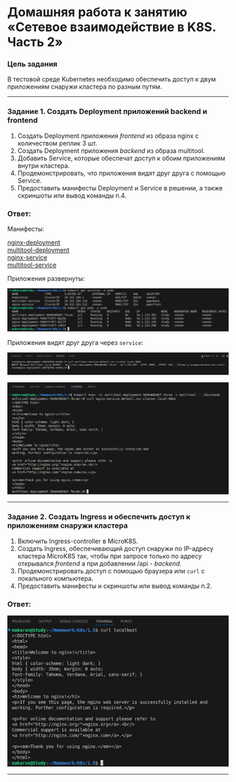 # Домашняя работа к занятию «Сетевое взаимодействие в K8S. Часть 2»

### Цель задания

В тестовой среде Kubernetes необходимо обеспечить доступ к двум приложениям снаружи кластера по разным путям.

------

### Задание 1. Создать Deployment приложений backend и frontend

1. Создать Deployment приложения _frontend_ из образа nginx с количеством реплик 3 шт.
2. Создать Deployment приложения _backend_ из образа multitool. 
3. Добавить Service, которые обеспечат доступ к обоим приложениям внутри кластера. 
4. Продемонстрировать, что приложения видят друг друга с помощью Service.
5. Предоставить манифесты Deployment и Service в решении, а также скриншоты или вывод команды п.4.

### Ответ:

Манифесты:

[nginx-deployment](https://github.com/AlekseyStroitelev/Homework/blob/main/K8s/1.5/nginx-deployment.yml)<br/>
[multitool-deployment](https://github.com/AlekseyStroitelev/Homework/blob/main/K8s/1.5/multitool-deployment.yml)<br/>
[nginx-service](https://github.com/AlekseyStroitelev/Homework/blob/main/K8s/1.5/nginx-service.yml)<br/>
[multitool-service](https://github.com/AlekseyStroitelev/Homework/blob/main/K8s/1.5/multitool-service.yml)<br/>

Приложения развернуты:

![1_1](https://github.com/AlekseyStroitelev/Homework/blob/main/K8s/1.5/screenshots/k8s1_1.png)

Приложения видят друг друга через `service`:

![1_2](https://github.com/AlekseyStroitelev/Homework/blob/main/K8s/1.5/screenshots/k8s1_2.png)

![1_3](https://github.com/AlekseyStroitelev/Homework/blob/main/K8s/1.5/screenshots/k8s1_3.png)

------

### Задание 2. Создать Ingress и обеспечить доступ к приложениям снаружи кластера

1. Включить Ingress-controller в MicroK8S.
2. Создать Ingress, обеспечивающий доступ снаружи по IP-адресу кластера MicroK8S так, чтобы при запросе только по адресу открывался _frontend_ а при добавлении /api - _backend_.
3. Продемонстрировать доступ с помощью браузера или `curl` с локального компьютера.
4. Предоставить манифесты и скриншоты или вывод команды п.2.

### Ответ:

![1_4](https://github.com/AlekseyStroitelev/Homework/blob/main/K8s/1.5/screenshots/k8s1_4.png)

------
